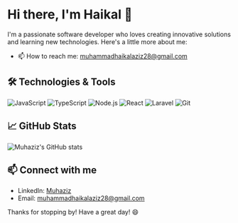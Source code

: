 # Hi there, I'm Haikal 👋

I'm a passionate software developer who loves creating innovative solutions and learning new technologies. Here's a little more about me:

- 📫 How to reach me: muhammadhaikalaziz28@gmail.com

## 🛠️ Technologies & Tools

![JavaScript](https://img.shields.io/badge/-JavaScript-black?style=flat-square&logo=javascript)
![TypeScript](https://img.shields.io/badge/-TypeScript-black?style=flat-square&logo=typescript)
![Node.js](https://img.shields.io/badge/-Node.js-black?style=flat-square&logo=node.js)
![React](https://img.shields.io/badge/-React-black?style=flat-square&logo=react)
![Laravel](https://img.shields.io/badge/-Laravel-black?style=flat-square&logo=laravel)
![Git](https://img.shields.io/badge/-Git-black?style=flat-square&logo=git)

## 📈 GitHub Stats

![Muhaziz's GitHub stats](https://github-readme-stats.vercel.app/api?username=muhaziz28&show_icons=true&theme=radical)

## 📫 Connect with me

- LinkedIn: [Muhaziz](https://www.linkedin.com/in/muhammad-haikal-aziz-72ab64195)
- Email: muhammadhaikalaziz28@gmail.com

Thanks for stopping by! Have a great day! 😄

